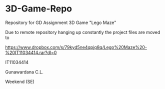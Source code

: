 3D-Game-Repo
============

Repository for GD Assignment 3D Game "Lego Maze"

Due to remote repository hanging up constantly the project files are moved to 

https://www.dropbox.com/s/79kyd5ne4qpjq8q/Lego%20Maze%20-%20IT11034414.rar?dl=0




IT11034414

Gunawardana C.L.

Weekend (SE)
